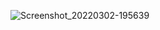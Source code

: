 


![Screenshot_20220302-195639](https://user-images.githubusercontent.com/27611369/156475621-3106af4e-08d0-4511-8287-43605abfe6e4.jpg)
